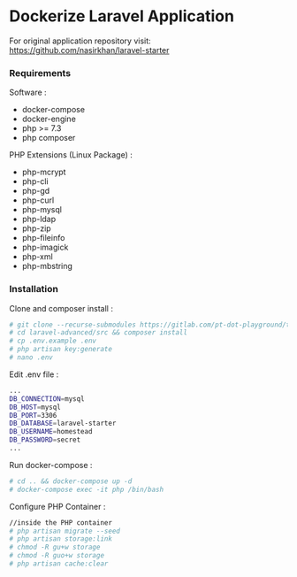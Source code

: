 # Dockerize Laravel Application

For original application repository visit:
https://github.com/nasirkhan/laravel-starter

### Requirements
Software :
- docker-compose
- docker-engine
- php >= 7.3
- php composer


PHP Extensions (Linux Package) :
- php-mcrypt 
- php-cli 
- php-gd 
- php-curl 
- php-mysql 
- php-ldap 
- php-zip 
- php-fileinfo
- php-imagick 
- php-xml
- php-mbstring

### Installation

Clone and composer install :
```sh
# git clone --recurse-submodules https://gitlab.com/pt-dot-playground/training-devops/laravel-advanced.git
# cd laravel-advanced/src && composer install
# cp .env.example .env
# php artisan key:generate
# nano .env
```
Edit .env file :
```sh
...
DB_CONNECTION=mysql
DB_HOST=mysql
DB_PORT=3306
DB_DATABASE=laravel-starter
DB_USERNAME=homestead
DB_PASSWORD=secret
...
```
Run docker-compose :
```sh
# cd .. && docker-compose up -d
# docker-compose exec -it php /bin/bash
```
Configure PHP Container :
```sh
//inside the PHP container
# php artisan migrate --seed
# php artisan storage:link
# chmod -R gu+w storage
# chmod -R guo+w storage
# php artisan cache:clear
```
